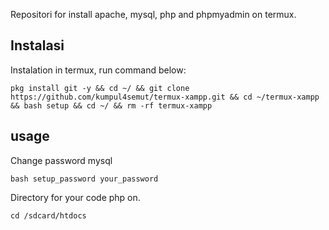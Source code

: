 Repositori for install apache, mysql, php and phpmyadmin on termux.

## Instalasi
Instalation in termux, run command below:

```
pkg install git -y && cd ~/ && git clone https://github.com/kumpul4semut/termux-xampp.git && cd ~/termux-xampp && bash setup && cd ~/ && rm -rf termux-xampp
```

## usage
Change password mysql
```
bash setup_password your_password
```
Directory for your code php on.
```
cd /sdcard/htdocs
```